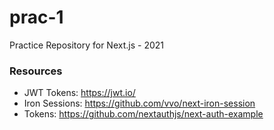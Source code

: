 # prac-1
Practice Repository for Next.js - 2021

### Resources

- JWT Tokens: https://jwt.io/
- Iron Sessions: https://github.com/vvo/next-iron-session
- Tokens: https://github.com/nextauthjs/next-auth-example